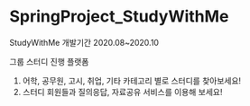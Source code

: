 # SpringProject_StudyWithMe
StudyWithMe
개발기간 2020.08~2020.10

그룹 스터디 진행 플랫폼
1. 어학, 공무원, 고시, 취업, 기타 카테고리 별로 스터디를 찾아보세요!
2. 스터디 회원들과 질의응답, 자료공유 서비스를 이용해 보세요!
